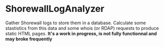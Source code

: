 # ShorewallLogAnalyzer
Gather Shorewall logs to store them in a database. Calculate some stastistics from this data and some whois (or RDAP) requests to produce static HTML pages. **It's a work in progress, is not fully functionnal and may broke frequently**
